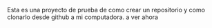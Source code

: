 Esta es una proyecto de prueba de como crear un repositorio y como clonarlo desde github a mi computadora.
a ver ahora